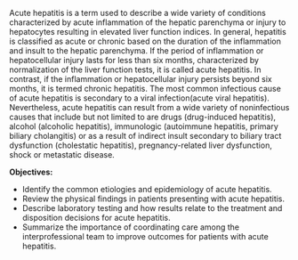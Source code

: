 Acute hepatitis is a term used to describe a wide variety of conditions characterized by acute inflammation of the hepatic parenchyma or injury to hepatocytes resulting in elevated liver function indices. In general, hepatitis is classified as acute or chronic based on the duration of the inflammation and insult to the hepatic parenchyma. If the period of inflammation or hepatocellular injury lasts for less than six months, characterized by normalization of the liver function tests, it is called acute hepatitis. In contrast, if the inflammation or hepatocellular injury persists beyond six months, it is termed chronic hepatitis. The most common infectious cause of acute hepatitis is secondary to a viral infection(acute viral hepatitis). Nevertheless, acute hepatitis can result from a wide variety of noninfectious causes that include but not limited to are drugs (drug-induced hepatitis), alcohol (alcoholic hepatitis), immunologic (autoimmune hepatitis, primary biliary cholangitis) or as a result of indirect insult secondary to biliary tract dysfunction (cholestatic hepatitis), pregnancy-related liver dysfunction, shock or metastatic disease.

**Objectives:**
- Identify the common etiologies and epidemiology of acute hepatitis. 
- Review the physical findings in patients presenting with acute hepatitis. 
- Describe laboratory testing and how results relate to the treatment and disposition decisions for acute hepatitis.
- Summarize the importance of coordinating care among the interprofessional team to improve outcomes for patients with acute hepatitis.
